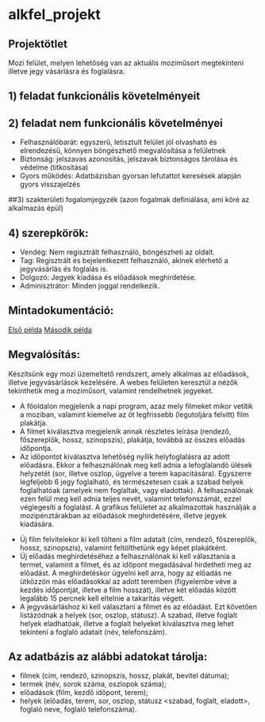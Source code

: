 # alkfel_projekt


## Projektötlet

Mozi felület, melyen lehetőség van az aktuális moziműsort
megtekinteni illetve jegy vásárlásra és foglalásra.

## 1) feladat funkcionális követelményeit

## 2) feladat nem funkcionális követelményei
- Felhasználóbarát: egyszerű, letisztult felület jól olvasható és elrendezésű, könnyen böngészhető megvalósítása a felületnek
- Biztonság: jelszavas azonosítás, jelszavak biztonságos tárolása és védelme (titkosítása)
- Gyors működés: Adatbázisban gyorsan lefutattot keresések alapján gyors visszajelzés

##3) szakterületi fogalomjegyzék (azon fogalmak definiálása, ami köré az alkalmazás épül)

## 4) szerepkörök:

- Vendég: Nem regisztrált felhasználó, böngészheti az oldalt.
- Tag: Regisztrált és bejelentkezett felhasználó, akinek elérhető a jegyvásárlás és foglalás is.
- Dolgozó: Jegyek kiadása és előadások meghirdetése.
- Adminisztrátor: Minden joggal rendelkezik.

## Mintadokumentáció: 
[Első példa](https://github.com/KisGabo/gallery-elteik/wiki)
[Második példa](https://github.com/Telmike91/alkfejlszerver)


## Megvalósítás:
Készítsünk egy mozi üzemeltető rendszert, amely alkalmas az előadások, illetve
jegyvásárlások kezelésére.
A webes felületen keresztül a nézők tekinthetik meg a moziműsort, valamint
rendelhetnek jegyeket.

* A főoldalon megjelenik a napi program, azaz mely filmeket mikor vetítik a
moziban, valamint kiemelve az öt legfrissebb (legutoljára felvitt) film plakátja.
* A filmet kiválasztva megjelenik annak részletes leírása (rendező, főszereplők,
hossz, szinopszis), plakátja, továbbá az összes előadás időpontja.
* Az időpontot kiválasztva lehetőség nyílik helyfoglalásra az adott előadásra.
Ekkor a felhasználónak meg kell adnia a lefoglalandó ülések helyzetét (sor,
illetve oszlop, ügyelve a terem kapacitására). Egyszerre legfeljebb 6 jegy
foglalható, és természetesen csak a szabad helyek foglalhatóak (amelyek nem
foglaltak, vagy eladottak). A felhasználónak ezen felül meg kell adnia teljes
nevét, valamint telefonszámát, ezzel véglegesíti a foglalást.
A grafikus felületet az alkalmazottak használják a mozipénztárakban az
előadások meghirdetésére, illetve jegyek kiadására.
- Új film felvitelekor ki kell tölteni a film adatait (cím, rendező, főszereplők,
hossz, szinopszis), valamint feltölthetünk egy képet plakátként.
- Új előadás meghirdetéséhez a felhasználónak ki kell választania a termet,
valamint a filmet, és az időpont megadásával hirdetheti meg az előadást. A
meghirdetéskor ügyelni kell arra, hogy az előadás ne ütközzön más
előadásokkal az adott teremben (figyelembe véve a kezdés időpontját, illetve
a film hosszát), illetve két előadás között legalább 15 percnek kell eltelnie a
takarítás végett.
- A jegyvásárláshoz ki kell választani a filmet és az előadást. Ezt követően
listázódnak a helyek (sor, oszlop, státusz). A szabad, illetve foglalt helyek
eladhatóak, illetve a foglalt helyeket kiválasztva meg lehet tekinteni a foglaló
adatait (név, telefonszám).

## Az adatbázis az alábbi adatokat tárolja:
- filmek (cím, rendező, szinopszis, hossz, plakát, bevitel dátuma);
- termek (név, sorok száma, oszlopok száma);
- előadások (film, kezdő időpont, terem);
- helyek (előadás, terem, sor, oszlop, státusz <szabad, foglalt, eladott>, foglaló
neve, foglaló telefonszáma).
